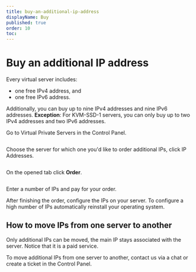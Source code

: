 ```yaml
---
title: buy-an-additional-ip-address
displayName: Buy
published: true
order: 10
toc:
---
```

# Buy an additional IP address

Every virtual server includes:
- one free IPv4 address, and 
- one free IPv6 address. 

Additionally, you can buy up to nine IPv4 addresses and nine IPv6 addresses. **Exception**: For KVM-SSD-1 servers, you can only buy up to two IPv4 addresses and two IPv6 addresses.

Go to Virtual Private Servers in the Control Panel.

<img src="https://assets.gcore.pro/docs/hosting/dedicated-servers/manage/networking/additional-ip-addresses/buy-an-additional-ip-address/chrome_2017-09-06_16-38-27.png" alt="">

Choose the server for which one you'd like to order additional IPs, click IP Addresses.

<img src="https://assets.gcore.pro/docs/hosting/dedicated-servers/manage/networking/additional-ip-addresses/buy-an-additional-ip-address/chrome_2017-09-06_16-36-35.png" alt="">

On the opened tab click **Order**. 

<img src="https://assets.gcore.pro/docs/hosting/dedicated-servers/manage/networking/additional-ip-addresses/buy-an-additional-ip-address/chrome_2017-09-06_16-37-04.png" alt="">

Enter a number of IPs and pay for your order. 

After finishing the order, configure the IPs on your server. To configure a high number of IPs automatically reinstall your operating system.  

## How to move IPs from one server to another

Only additional IPs can be moved, the main IP stays associated with the server. Notice that it is a paid service.

To move additional IPs from one server to another, contact us via a chat or create a ticket in the Control Panel. 
